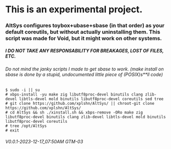 # This is an experimental project.
### AltSys configures toybox+ubase+sbase (in that order) as your default coreutils, but without actually uninstalling them. This script was made for Void, but it might work on other systems.
##### I DO NOT TAKE ANY RESPONSABILITY FOR BREAKAGES, LOST OF FILES, ETC.
###### Do not mind the janky scripts I made to get sbase to work. (make install on sbase is done by a stupid, undocumented little piece of (POSIX)s**ll code)

```install guide
$ sudo -i || su
# xbps-install -yu make zig libutf8proc-devel binutils clang zlib-devel libtls-devel mold binutils libutf8proc-devel coreutils sed tree
# git clone https://github.com/xplshn/AltSys/ || chroot-git clone https://github.com/xplshn/AltSys/
# cd AltSys && sh ./xinstall.sh && xbps-remove -ORo make zig libutf8proc-devel binutils clang zlib-devel libtls-devel mold binutils libutf8proc-devel coreutils
# tree /opt/AltSys
# exit
```

###### V0.0.1-2023-12-17_07:50AM GTM-03
